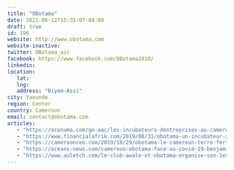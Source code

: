 ```yaml
---
title: "OBotama"
date: 2021-06-12T15:35:07-04:00
draft: true
id: 196
website: http://www.obotama.com
website-inactive: 
twitter: OBotama_aic
facebook: https://www.facebook.com/OBotama2018/
linkedin: 
location: 
   lat: 
   lng: 
   address: "Biyem-Assi"
city: Yaounde
region: Center
country: Cameroon
email: contact@obotama.com
articles:
   - "https://econuma.com/go-aac/les-incubateurs-dentreprises-au-cameroun-une-chance-de-survie-pour-les-entreprises-camerounaises-1616334556"
   - "https://www.financialafrik.com/2019/08/31/obotama-un-incubateur-au-service-des-entrepreneurs-camerounais/"
   - "https://cameroonceo.com/2019/10/29/obotama-le-cameroun-terre-fertile-pour-la-tech/"
   - "https://oceans-news.com/cameroun-obotama-face-au-covid-19-benjamin-ngongang-repond-a-oceans-news/"
   - "https://www.auletch.com/le-club-awale-et-obotama-organise-son-1er-tournoi-de-songo-a-yaounde/"
---
```


